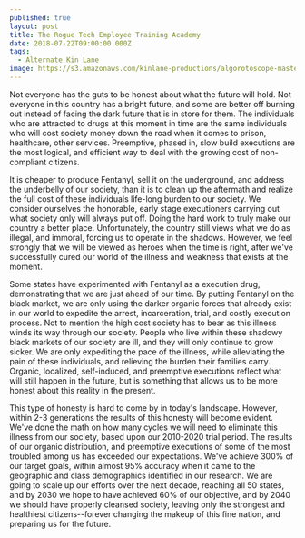 ```yaml
---
published: true
layout: post
title: The Rogue Tech Employee Training Academy
date: 2018-07-22T09:00:00.000Z
tags:
  - Alternate Kin Lane
image: https://s3.amazonaws.com/kinlane-productions/algorotoscope-master/art-museum-art-museum-copper-circuit.jpg
---
```

Not everyone has the guts to be honest about what the future will hold. Not everyone in this country has a bright future, and some are better off burning out instead of facing the dark future that is in store for them. The individuals who are attracted to drugs at this moment in time are the same individuals who will cost society money down the road when it comes to prison, healthcare, other services. Preemptive, phased in, slow build executions are the most logical, and efficient way to deal with the growing cost of non-compliant citizens.

It is cheaper to produce Fentanyl, sell it on the underground, and address the underbelly of our society, than it is to clean up the aftermath and realize the full cost of these individuals life-long burden to our society. We consider ourselves the honorable, early stage executioners carrying out what society only will always put off. Doing the hard work to truly make our country a better place. Unfortunately, the country still views what we do as illegal, and immoral, forcing us to operate in the shadows. However, we feel strongly that we will be viewed as heroes when the time is right, after we've successfully cured our world of the illness and weakness that exists at the moment.

Some states have experimented with Fentanyl as a execution drug, demonstrating that we are just ahead of our time. By putting Fentanyl on the black market, we are only using the darker organic forces that already exist in our world to expedite the arrest, incarceration, trial, and costly execution process. Not to mention the high cost society has to bear as this illness winds its way through our society. People who live within these shadowy black markets of our society are ill, and they will only continue to grow sicker. We are only expediting the pace of the illness, while alleviating the pain of these individuals, and relieving the burden their families carry. Organic, localized, self-induced, and preemptive executions reflect what will still happen in the future, but is something that allows us to be more honest about this reality in the present.

This type of honesty is hard to come by in today's landscape. However, within 2-3 generations the results of this honesty will become evident. We've done the math on how many cycles we will need to eliminate this illness from our society, based upon our 2010-2020 trial period. The results of our organic distribution, and preemptive executions of some of the most troubled among us has exceeded our expectations. We've achieve 300% of our target goals, within almost 95% accuracy when it came to the geographic and class demographics identified in our research. We are going to scale up our efforts over the next decade, reaching all 50 states, and by 2030 we hope to have achieved 60% of our objective, and by 2040 we should have properly cleansed society, leaving only the strongest and healthiest citizens--forever changing the makeup of this fine nation, and preparing us for the future.

